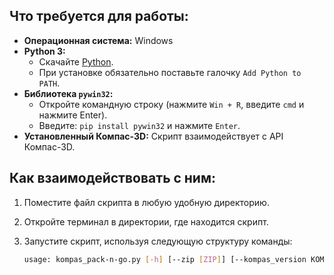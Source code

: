## Что требуется для работы:

*   **Операционная система:** Windows
*   **Python 3:**
    *   Скачайте [Python](https://www.python.org/downloads/).
    *   При установке обязательно поставьте галочку `Add Python to PATH`.
*   **Библиотека `pywin32`:**
    *   Откройте командную строку (нажмите `Win + R`, введите `cmd` и нажмите Enter).
    *   Введите: `pip install pywin32` и нажмите `Enter`.
*   **Установленный Компас-3D:** Скрипт взаимодействует с API Компас-3D.

## Как взаимодействовать с ним:

1.  Поместите файл скрипта в любую удобную директорию.
2.  Откройте терминал в директории, где находится скрипт.
3.  Запустите скрипт, используя следующую структуру команды:

    ```bash
    usage: kompas_pack-n-go.py [-h] [--zip [ZIP]] [--kompas_version KOMPAS_VERSION] [--no_path_update] main_file output_dir
    ```
